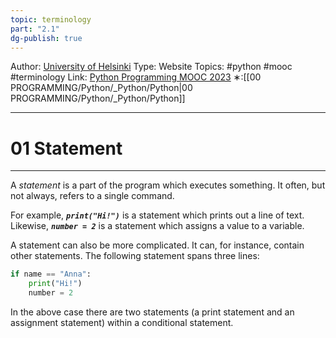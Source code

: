 ```yaml
---
topic: terminology
part: "2.1"
dg-publish: true
---
```

Author: [University of Helsinki](https://programming-23.mooc.fi/)
Type: Website
Topics: #python #mooc #terminology
Link: [Python Programming MOOC 2023](https://programming-23.mooc.fi/)
∗:[[00 PROGRAMMING/Python/_Python/Python\|00 PROGRAMMING/Python/_Python/Python]] 

---
# 01 Statement

--- 
A _statement_ is a part of the program which executes something. It often, but not always, refers to a single command.

For example, ___`print("Hi!")`___ is a statement which prints out a line of text. Likewise, ___`number = 2`___ is a statement which assigns a value to a variable.

A statement can also be more complicated. It can, for instance, contain other statements. The following statement spans three lines:

```python
if name == "Anna":
    print("Hi!")
    number = 2
```

In the above case there are two statements (a print statement and an assignment statement) within a conditional statement.


